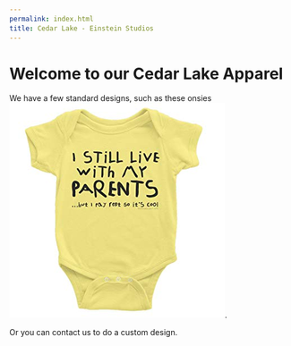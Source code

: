 ```yaml
---
permalink: index.html
title: Cedar Lake - Einstein Studios
---
```


# Welcome to our Cedar Lake Apparel


We have a few standard designs, such as these onsies ![cute onesie](/assets/img/onesie_test.jpg).

Or you can contact us to do a custom design.
